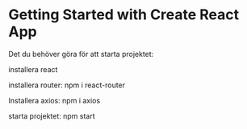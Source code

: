 # Getting Started with Create React App

Det du behöver göra för att starta projektet:

installera react

installera router:
npm i react-router

Installera axios:
npm i axios

starta projektet:
npm start
